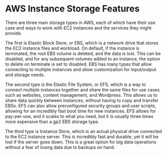 # AWS Instance Storage Features

There are three main storage types in AWS, each of which have their use case and ways to work with EC2 instances and the services they might provide. 

The first is Elastic Block Store, or EBS, which is a network drive that stores the EC2 instance files and workload. On default, if the instance is terminated, the root EBS volume is deleted, and the data is lost. This can be disabled, and for any subsequent volumes added to an instance, the option to delete on terminate is set to disabled. EBS has many types that allow connecting to multiple instances and allow customization for input/output and storage needs. 

The second type is the Elastic File System, or EFS, which is a way to connect multiple instances together and share the same files for use cases such as websites, content management, and Wordpress. This allows us to share data quickly between instances, without having to copy and transfer EBSs. EFS can also allow preconfigured security groups and user scripts, allowing for an incredibly fast boot time for new instances. EFS allows for pay-per-use, and it scales to what you need, but it is usually three times more expensive than a gp2 EBS storage type. 

The third type is Instance Store, which is an actual physical drive connected to the EC2 instance server. This is incredibly fast and durable, yet it will be lost if the server goes down. This is a great option for big data operations without a fear of losing data due to backups on hand. 
  
